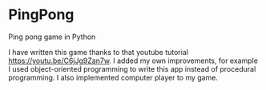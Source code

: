 # PingPong
Ping pong game in Python

I have written this game thanks to that youtube tutorial https://youtu.be/C6jJg9Zan7w. I added my own
improvements, for example I used object-oriented programming to write this app instead of procedural programming.
I also implemented computer player to my game.
